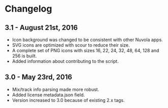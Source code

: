 Changelog
=========

3.1 - August 21st, 2016
-----------------------

  * Icon background was changed to be consistent with other Nuvola apps.
  * SVG icons are optimized with scour to reduce their size.
  * A complete set of PNG icons with sizes 16, 22, 24, 32, 48, 64, 128 and 256 is built.
  * Added information about contributing to the script.

3.0 - May 23rd, 2016
--------------------

  * Mix/track info parsing made more robust.
  * Added license metadata.json field.
  * Version increased to 3.0 because of existing 2.x tags.
